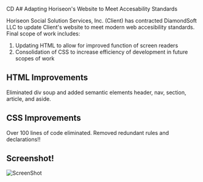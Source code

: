 CD A# Adapting Horiseon's Website to Meet Accesability Standards

Horiseon Social Solution Services, Inc. (Client) has contracted DiamondSoft LLC to update Client's website to meet modern web accesibility standards. Final scope of work includes:

1. Updating HTML to allow for improved function of screen readers
2. Consolidation of CSS to increase efficiency of development in future scopes of work

## HTML Improvements

Eliminated div soup and added semantic elements header, nav, section, article, and aside.

## CSS Improvements

Over 100 lines of code eliminated. Removed redundant rules and declarations!!

## Screenshot!

![ScreenShot](https://raw.github.com/ddoherty6/01-Code-Refractor/main/assets/images/screenshot.jpg)

